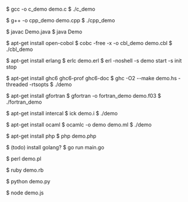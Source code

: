 $ gcc -o c_demo demo.c
$ ./c_demo

$ g++ -o cpp_demo demo.cpp
$ ./cpp_demo

$ javac Demo.java
$ java Demo

$ apt-get install open-cobol
$ cobc -free -x -o cbl_demo demo.cbl
$ ./cbl_demo

$ apt-get install erlang
$ erlc demo.erl
$ erl -noshell -s demo start -s init stop

$ apt-get install ghc6 ghc6-prof ghc6-doc
$ ghc -O2 --make demo.hs -threaded -rtsopts
$ ./demo

$ apt-get install gfortran
$ gfortran -o fortran_demo demo.f03
$ ./fortran_demo

$ apt-get install intercal
$ ick demo.i
$ ./demo

$ apt-get install ocaml
$ ocamlc -o demo demo.ml
$ ./demo

$ apt-get install php
$ php demo.php

$ (todo) install golang?
$ go run main.go

$ perl demo.pl

$ ruby demo.rb

$ python demo.py

$ node demo.js

